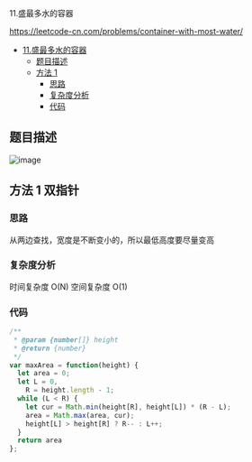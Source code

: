 11.盛最多水的容器

https://leetcode-cn.com/problems/container-with-most-water/
- [11.盛最多水的容器](#11.盛最多水的容器)
  - [题目描述](#题目描述)
  - [方法 1](#方法-1-双指针)
    - [思路](#思路)
    - [复杂度分析](#复杂度分析)
    - [代码](#代码)

## 题目描述
![image](https://user-images.githubusercontent.com/32665965/130803928-84a0a247-38e7-4915-a21a-bd569bf87027.png)

## 方法 1 双指针

### 思路
从两边查找，宽度是不断变小的，所以最低高度要尽量变高

### 复杂度分析
时间复杂度 O(N)
空间复杂度 O(1)

### 代码
```js
/**
 * @param {number[]} height
 * @return {number}
 */
var maxArea = function(height) {
  let area = 0;
  let L = 0,
    R = height.length - 1;
  while (L < R) {
    let cur = Math.min(height[R], height[L]) * (R - L);
    area = Math.max(area, cur);
    height[L] > height[R] ? R-- : L++;
  }
  return area
};
```

